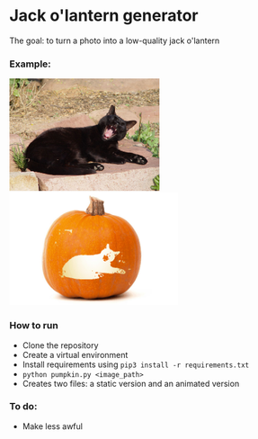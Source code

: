 # Jack o'lantern generator

The goal: to turn a photo into a low-quality jack o'lantern

### Example:

<img src="https://github.com/emmaremy/pumpkinator-boring/blob/main/cat.jpg" height="200"> 
<img src="https://github.com/emmaremy/pumpkinator-boring/blob/main/cat_pumpkin.gif" height="200">

### How to run

* Clone the repository
* Create a virtual environment
* Install requirements using `pip3 install -r requirements.txt`
* `python pumpkin.py <image_path>`
* Creates two files: a static version and an animated version

### To do:
* Make less awful
